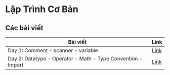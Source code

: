 # Lập Trình Cơ Bản

## Các bài viết

| Bài viết                                                     | Link            |
| ------------------------------------------------------------ | --------------- |
| Day 1: Comment - scanner - variable                          | [Link](day1.md) |
| Day 2: Datatype - Operator - Math - Type Convention - Import | [Link](day2.md) |
